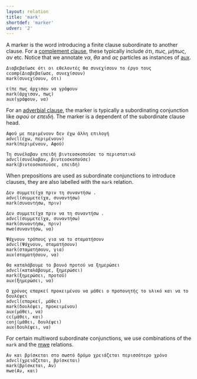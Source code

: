 ```yaml
---
layout: relation
title: 'mark'
shortdef: 'marker'
udver: '2'
---
```


A marker is the word introducing a finite clause subordinate to
another clause. For a [complement clause](ccomp), these typically include *ότι*, *πως*, *μήπως*, *αν* etc.
Notice that we annotate *να*, *θα* and *ας* particles as instances of [aux](aux).

~~~ sdparse
Διαβεβαίωσε ότι οι εθελοντές θα συνεχίσουν το έργο τους
ccomp(Διαβεβαίωσε, συνεχίσουν)
mark(συνεχίσουν, ότι)
~~~

~~~ sdparse
είπε πως άρχισαν να γράφουν
mark(άρχισαν, πως)
aux(γράφουν, να)
~~~

For an [adverbial clause](advcl), the marker is typically a
subordinating conjunction like *αφού* or *επειδή*. The marker is a dependent of the
subordinate clause head.

~~~ sdparse
Αφού με περιμένουν δεν έχω άλλη επιλογή
advcl(έχω, περιμένουν)
mark(περιμένουν, Αφού)
~~~

~~~ sdparse
Τη συνέλαβαν επειδή βιντεοσκοπούσε το περιστατικό
advcl(συνέλαβαν, βιντεοσκοπούσε)
mark(βιντεοσκοπούσε, επειδή)
~~~

When prepositions are used as subordinate conjunctions to introduce clauses, they are also labelled with the `mark` relation.

~~~ sdparse
Δεν συμμετείχα πριν τη συναντήσω .
advcl(συμμετείχα, συναντήσω)
mark(συναντήσω, πριν)
~~~

~~~ sdparse
Δεν συμμετείχα πριν να τη συναντήσω .
advcl(συμμετείχα, συναντήσω)
mark(συναντήσω, πριν)
mwe(συναντήσω, να)
~~~

~~~ sdparse
Ψάχνουν τρόπους για να το σταματήσουν
advcl(Ψάχνουν, σταματήσουν)
mark(σταματήσουν, για)
aux(σταματήσουν, να)
~~~

~~~ sdparse
θα καταλάβουμε το βουνό προτού να ξημερώσει
advcl(καταλάβουμε, ξημερώσει)
mark(ξημερώσει, προτού)
aux(ξημερώσει, να)
~~~

~~~ sdparse
Ο χρόνος επαρκεί προκειμένου να μάθει ο προπονητής το υλικό και να το δουλέψει
advcl(επαρκεί, μάθει)
mark(δουλέψει, προκειμένου)
aux(μάθει, να)
cc(μάθει, και)
conj(μάθει, δουλέψει)
aux(δουλέψει, να)
~~~

For certain multiword subordinate conjunctions, we use combinations of the `mark` and the [mwe](fixed) relations.

~~~ sdparse
Αν και βρίσκεται στο σωστό δρόμο χρειάζεται περισσότερο χρόνο
advcl(χρειάζεται, βρίσκεται)
mark(βρίσκεται, Αν)
mwe(Αν, και)
~~~


<!-- Interlanguage links updated Čt lis 12 09:43:29 CET 2020 -->
